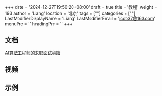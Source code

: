 +++
date = '2024-12-27T19:50:20+08:00'
draft = true
title = '教程'
weight = 193
author = 'Liang'
location = '北京'
tags = [""]
categories = [""]
LastModifierDisplayName = 'Liang'
LastModifierEmail = 'icdb37@163.com'
menuPre = ''
headingPre = ''
+++

## 文档
[AI算法工程师的求职面试秘籍](https://github.com/WeThinkIn/Interview-for-Algorithm-Engineer.git)



## 视频

## 示例